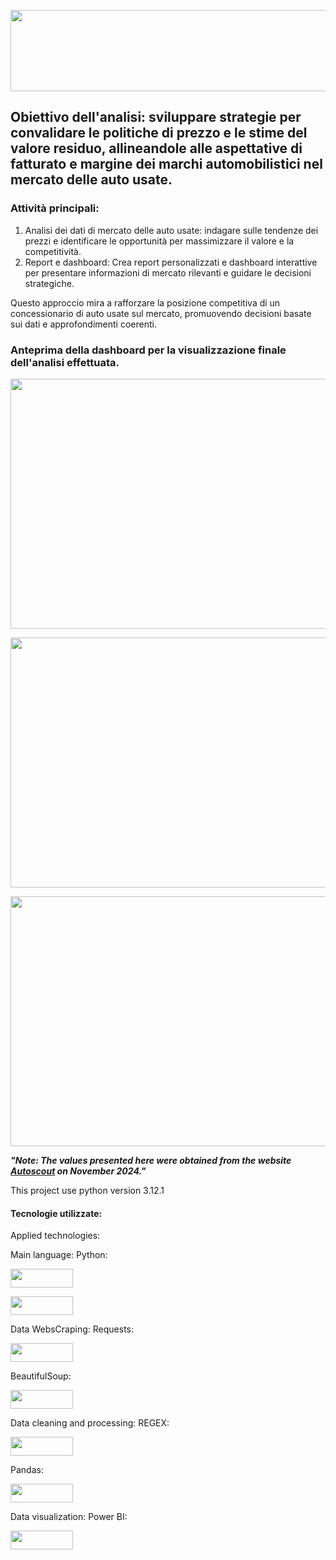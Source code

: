 <p align="center">
  <img width="590" height="130" src="https://github.com/user-attachments/assets/d9d31983-02e2-4d23-a8ec-d494e5fe91e7"
       </p>
  

## Obiettivo dell'analisi: sviluppare strategie per convalidare le politiche di prezzo e le stime del valore residuo, allineandole alle aspettative di fatturato e margine dei marchi automobilistici nel mercato delle auto usate.

### Attività principali:

1. Analisi dei dati di mercato delle auto usate:
indagare sulle tendenze dei prezzi e identificare le opportunità per massimizzare il valore e la competitività.
2. Report e dashboard:
Crea report personalizzati e dashboard interattive per presentare informazioni di mercato rilevanti e guidare le decisioni strategiche.

Questo approccio mira a rafforzare la posizione competitiva di un concessionario di auto usate sul mercato, promuovendo decisioni basate sui dati e approfondimenti coerenti.

### Anteprima della dashboard per la visualizzazione finale dell'analisi effettuata.
<p align="center">
  <img width="1000" height="400" src="https://github.com/user-attachments/assets/31cc8168-0faf-46d0-befc-6cef93d94442"
       </p>


<p align="center">
  <img width="1000" height="400" src="https://github.com/user-attachments/assets/cc6ac5d2-90c3-4d7f-b57d-5c94820c05c0"
       </p>



<p align="center">
  <img width="1000" height="400" src="https://github.com/user-attachments/assets/fa5f3486-9f81-41df-9d4e-a4f92a3e55db"
       </p>      



  
***"Note: The values presented here were obtained from the website [Autoscout](https://www.autoscout24.com/) on November 2024."***

This project use python version 3.12.1

#### Tecnologie utilizzate:
Applied technologies:

Main language:
Python:
<p align="left">
	<img width="100" height="30"  src="https://github.com/user-attachments/assets/ef05e827-5b73-491a-9771-bd36f3b0bea5"
	     </p>

<p align="left">
	<img width="100" height="30"  src="https://github.com/user-attachments/assets/c0adf99c-8069-4d6f-a91e-571894e1c73c"
	     </p>

 
Data WebsCraping:
Requests:
<p align="left">
	<img width="100" height="30"  src="https://github.com/user-attachments/assets/6727ed39-f05b-4981-b283-66bc2227add4"
	     </p>

BeautifulSoup:
<p align="left">
	<img width="100" height="30"  src="https://github.com/user-attachments/assets/afbd9632-2618-4ef6-aed6-2af5dffe78ca"
	     </p>


Data cleaning and processing:
REGEX:
<p align="left">
	<img width="100" height="30"  src="https://github.com/user-attachments/assets/938b3b52-a73e-4f32-89bd-cfd7e7b3cf8c"
	     </p>

Pandas:
<p align="left">
	<img width="100" height="30"  src="https://user-images.githubusercontent.com/87772120/159754471-50912611-bc05-4dd6-8e56-5a678c22b7a3.png"
	     </p>

Data visualization:
Power BI:
<p align="left">
	<img width="100" height="30"  src="https://github.com/user-attachments/assets/75091a44-10d8-457c-9986-5f987d73d5ea"
	     </p>
